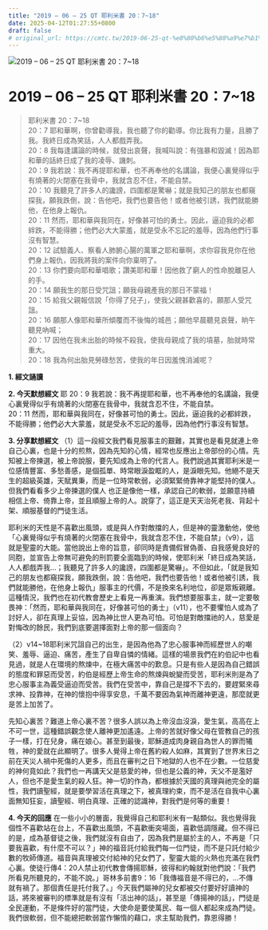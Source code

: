 ```yaml
---
title: "2019 – 06 – 25 QT 耶利米書 20：7~18"
date: 2025-04-12T01:27:55+0800
draft: false
# original_url: https://cmtc.tw/2019-06-25-qt-%e8%80%b6%e5%88%a9%e7%b1%b3%e6%9b%b8-20%ef%bc%9a718
---
```


![2019 – 06 – 25 QT 耶利米書 20：7\~18](/images/qt.jpg   "2019 – 06 – 25 QT 耶利米書 20：7\~18")

# 2019 – 06 – 25 QT 耶利米書 20：7\~18

> 耶利米書 20：7\~18  
> 20：7 耶和華啊，你曾勸導我，我也聽了你的勸導。你比我有力量，且勝了我。我終日成為笑話，人人都戲弄我。  
> 20：8 我每逢講論的時候，就發出哀聲，我喊叫說：有強暴和毀滅！因為耶和華的話終日成了我的凌辱、譏刺。  
> 20：9 我若說：我不再提耶和華，也不再奉他的名講論，我便心裏覺得似乎有燒著的火閉塞在我骨中，我就含忍不住，不能自禁。  
> 20：10 我聽見了許多人的讒謗，四圍都是驚嚇；就是我知己的朋友也都窺探我，願我跌倒，說：告他吧，我們也要告他！或者他被引誘，我們就能勝他，在他身上報仇。  
> 20：11 然而，耶和華與我同在，好像甚可怕的勇士。因此，逼迫我的必都絆跌，不能得勝；他們必大大蒙羞，就是受永不忘記的羞辱，因為他們行事沒有智慧。  
> 20：12 試驗義人、察看人肺腑心腸的萬軍之耶和華啊，求你容我見你在他們身上報仇，因我將我的案件向你稟明了。  
> 20：13 你們要向耶和華唱歌；讚美耶和華！因他救了窮人的性命脫離惡人的手。  
> 20：14 願我生的那日受咒詛；願我母親產我的那日不蒙福！  
> 20：15 給我父親報信說「你得了兒子」，使我父親甚歡喜的，願那人受咒詛。  
> 20：16 願那人像耶和華所傾覆而不後悔的城邑；願他早晨聽見哀聲，晌午聽見吶喊；  
> 20：17 因他在我未出胎的時候不殺我，使我母親成了我的墳墓，胎就時常重大。  
> 20：18 我為何出胎見勞碌愁苦，使我的年日因羞愧消滅呢？

**1. 經文誦讀**

**2.  今天默想經文**
耶 20：9 我若說：我不再提耶和華，也不再奉他的名講論，我便心裏覺得似乎有燒著的火閉塞在我骨中，我就含忍不住，不能自禁。  
20：11 然而，耶和華與我同在，好像甚可怕的勇士。因此，逼迫我的必都絆跌，不能得勝；他們必大大蒙羞，就是受永不忘記的羞辱，因為他們行事沒有智慧。

**3. 分享默想經文**
（1）這一段經文我們看見服事主的艱難，其實也是看見就連上帝自己心裏，也是十分的煎熬，因為先知的心情，經常也反應出上帝部份的心情。先知被上帝揀選，被上帝說服，要先知成為上帝的代言人。我們說過其實耶利米是一位感情豐富、多愁善感，是個孤單、時常眼淚盈眶的人，是淚眼先知。他絕不是天生的超級英雄，天賦異秉，而是一位時常軟弱，必須緊緊倚靠神才能堅持的僕人。但我們看看多少上帝揀選的僕人 也正是像他一樣，承認自己的軟弱，並願意持續相信上帝、倚靠上帝，並且順服上帝的人。說穿了，這正是天天治死老我、背起十架、順服基督的門徒生活。

耶利米的天性是不喜歡出風頭，或是與人作對敵擋的人，但是神的靈激動他，使他「心裏覺得似乎有燒著的火閉塞在我骨中，我就含忍不住，不能自禁」（v9），這就是聖靈的大能。當他說出上帝的旨意，卻同時是責備假冒偽善、自我感覺良好的同胞，並宣告上帝無可避免的刑罰要全面臨到的時候，使耶利米「終日成為笑話，人人都戲弄我…；我聽見了許多人的讒謗，四圍都是驚嚇」。不但如此，「就是我知己的朋友也都窺探我，願我跌倒，說：告他吧，我們也要告他！或者他被引誘，我們就能勝他，在他身上報仇」服事主的代價，不是換來名利地位，卻是眾叛親離。這種情況，我們也在初代教會歷史上看見一再重演。我們想要服事主，就一定要敬畏神：「然而，耶和華與我同在，好像甚可怕的勇士」（v11），也不要懼怕人或為了討好人，卻在真理上妥協，因為神比世人更為可怕。可怕是對敵擋祂的人，慈愛是對悔改的餘民，我們到底要選擇面對上帝的那一個面向？

（2）v14\~18耶利米咒詛自己的出生，是因為他為了忠心服事神而經歷世人的嘲笑、羞辱、逼迫、痛苦，產生了自卑自憐的情緒。這樣的場景我們在約伯記中也看見過，就是人在環境的熬煉中，在極大痛苦中的歎息。只是有些人是因為自己錯誤的態度和罪惡而受苦，約伯是經歷上帝生命的熬煉與蛻變而受苦，耶利米則是為了忠心服事主為義受逼迫而受苦。我們在受苦中，靠自己是撐不下去的，要趕緊來尋求神、投靠神，在神的懷抱中得享安息，千萬不要因為氣神而離神更遠，那麼就更是苦上加苦了。

先知心裏苦？難道上帝心裏不苦？很多人誤以為上帝沒血沒淚，愛生氣，高高在上不可一世，這種錯誤觀念使人離神更加遙遠。上帝的苦就好像父母在管教自己的孩子一樣，打在兒身，痛在娘心。甚至到最後，耶穌道成肉身親自為世人的罪而犧牲，神的愛就在此顯明了。很多人覺得上帝在舊約殺人如麻，其實到了世界末日之前在天災人禍中死傷的人更多，而且在審判之日下地獄的人也不在少數。一位慈愛的神何竟如此？我們也一再講天父是慈愛的神，但也是公義的神，天父不是濫好人，但也不是愛生氣的殺人狂。神一切的作為，都根據於天國的真理與祂完全的屬性，我們讀聖經，就是要學習活在真理之下，被真理約束，而不是活在自我中心裏面無知狂妄，讀聖經、明白真理、正確的認識神，對我們是何等的重要！

**4. 今天的回應**
在一些小小的層面，我覺得自己和耶利米有一點類似。我也覺得我個性不喜歡站在台上，不喜歡出風頭，不喜歡衝突場面，喜歡低調隱藏。但不得已的是，成為基督徒之後，我們就沒有自由了，因為我們是屬於主的人，不再是「只要我喜歡，有什麼不可以？」神的福音託付給我們每一位門徒，而不是只託付給少數的牧師傳道。福音與真理被交付給神的兒女們了，聖靈大能的火熱也充滿在我們心裏。使徒行傳4：20人禁止初代教會傳揚耶穌，彼得和約翰就對他們說：「我們所看見所聽見的，不能不說。」哥林多前書9：16「我傳福音是不得已的，…不傳就有禍了。那個責任是托付我了。」今天我們屬神的兒女都被交付要好好讀神的話，將來被審判的標準就是有沒有「活出神的話」，甚至是「傳揚神的話」，門徒是全民運動，不是條件好的當門徒，大使命是要使萬民、每一個人都起來成為門徒。我們很軟弱，但不能總把軟弱當作懶惰的藉口，求主幫助我們，靠恩得勝！
